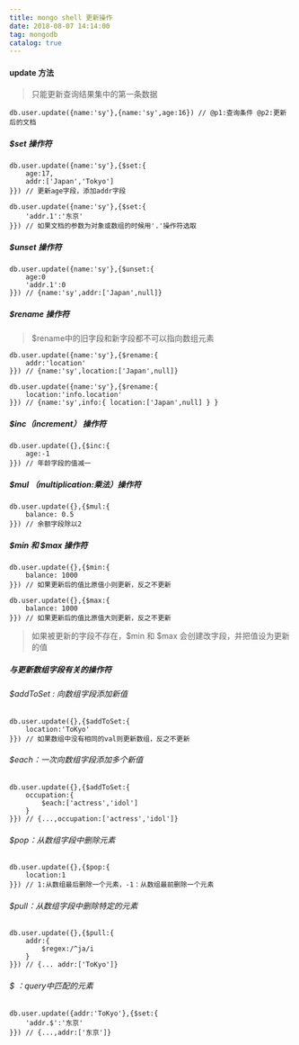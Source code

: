 ```yaml
---
title: mongo shell 更新操作
date: 2018-08-07 14:14:00
tag: mongodb
catalog: true
---
```


#### update 方法

> 只能更新查询结果集中的第一条数据

```
db.user.update({name:'sy'},{name:'sy',age:16}) // @p1:查询条件 @p2:更新后的文档
```

##### $set 操作符

```
db.user.update({name:'sy'},{$set:{
	age:17,
	addr:['Japan','Tokyo']
}}) // 更新age字段，添加addr字段
```

```
db.user.update({name:'sy'},{$set:{
	'addr.1':'东京'
}}) // 如果文档的参数为对象或数组的时候用'.'操作符选取
```

##### $unset 操作符

```
db.user.update({name:'sy'},{$unset:{
	age:0
	'addr.1':0
}}) // {name:'sy',addr:['Japan',null]}
```

##### $rename 操作符

> $rename中的旧字段和新字段都不可以指向数组元素

```
db.user.update({name:'sy'},{$rename:{
	addr:'location'
}}) // {name:'sy',location:['Japan',null]}
```

```
db.user.update({name:'sy'},{$rename:{
	location:'info.location'
}}) // {name:'sy',info:{ location:['Japan',null] } }
```

##### $inc（increment） 操作符

```
db.user.update({},{$inc:{
	age:-1
}}) // 年龄字段的值减一
```

##### $mul （multiplication:乘法）操作符

```
db.user.update({},{$mul:{
	balance: 0.5
}}) // 余额字段除以2
```

##### $min 和 $max 操作符

```
db.user.update({},{$min:{
	balance: 1000
}}) // 如果更新后的值比原值小则更新，反之不更新
```

```
db.user.update({},{$max:{
	balance: 1000
}}) // 如果更新后的值比原值大则更新，反之不更新
```

> 如果被更新的字段不存在，$min 和 $max 会创建改字段，并把值设为更新的值

##### 与更新数组字段有关的操作符

###### $addToSet : 向数组字段添加新值

```
db.user.update({},{$addToSet:{
	location:'ToKyo'
}}) // 如果数组中没有相同的val则更新数组，反之不更新
```

###### $each：一次向数组字段添加多个新值

```
db.user.update({},{$addToSet:{
	occupation:{
		$each:['actress','idol']
	}
}}) // {...,occupation:['actress','idol']}
```

###### $pop：从数组字段中删除元素

```
db.user.update({},{$pop:{
	location:1
}}) // 1:从数组最后删除一个元素，-1：从数组最前删除一个元素
```

###### $pull：从数组字段中删除特定的元素

```
db.user.update({},{$pull:{
	addr:{
		$regex:/^ja/i
	}
}}) // {... addr:['ToKyo']}
```

###### $ ：query中匹配的元素

```
db.user.update({addr:'ToKyo'},{$set:{
	'addr.$':'东京'
}}) // {...,addr:['东京']}
```

